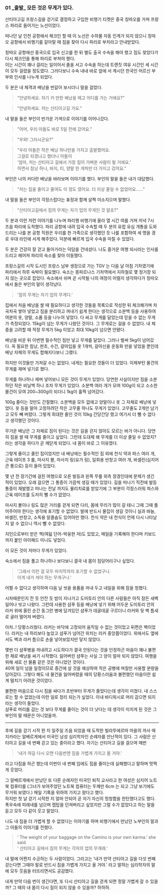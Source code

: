 ### 01 _출발\_ 모든 것은 무게가 있다.


산티아고길 프랑스길을 걷기로 결정하고 구입한 비행기 티켓은 
중국 칭따오를 거쳐 프랑스 파리로 들어가는 노선이었다.

떠나던 날 인천 공항에서 체크인 할 때 이 노선은 수하물 자동 인계가 되지 않으니 
칭따오 공항에서 비행기를 갈아탈 때 짐을 찾아 다시 파리로 부치라고 안내받았다.

칭따오 공항에선 중국으로 입국 신고를 한 뒤 별도 출국 수속을 해야 했고 짐도 찾았다가 
다시 체크인을 통해 파리로 부쳐야 했다.   
이는 시간이 꽤나 걸리는 일이어서 줄을 서고 수속을 하는데 
트랜짓 여유 시간인 세 시간이 모두 걸렸을 정도였다. 
그러다보니 수속 내내 바로 앞에 서 계시던 
한국인 어르신 부부와 인사를 나누게 되었다.

두 분은 내 체격과 배낭을 번갈아 보시더니 말을 걸었다.

> "안녕하세요. 자기 키 만한 배낭을 메고 어디를 가는 거에요?"

> "안녕하세요. 저는 산티아고길 가요."

내 말을 들은 부인이 반가운 기색으로 이야기를 이어나갔다.

> "어머, 우리 아들도 바로 5일 전에 갔어요."

> "우와! 그러시군요?"

> "우리 아들은 작은 배낭 하나만을 가지고 출발했어요.   
> 그걸로 되겠냐고 했더니 아들이   
> '엄마, 저는 산티아고 길에서 가장 짐이 가벼운 사람이 될 거에요.'   
> 하면서 침낭 하나, 바지, 티, 양말 한 개씩만 더 가지고 갔어요."

부인은 나의 커다란 배낭을 바라보며 이야기를 했다. 부인의 말을 들은 내가 대답했다.

> "저는 짐을 줄이고 줄여도 이 정도 였어요. 더 이상 줄일 수 없었어요......"

내 말을 들은 부인이 걱정스럽다는 표정과 함께 살짝 미소지으며 말했다.

> "산티아고길에서 짐의 무게는 자기 업의 무게인 것 알죠?"

두 분과 이런 저런 이야기를 나누며 파리행 비행기에 올라 
열 시간 여를 거쳐 저녁 7시 즈음 파리에 도착했다. 
파리 공항에 내려 입국 수속할 때 두 분의 유럽 유심 개통을 
도와드리는 나를 본 공항 직원은 우리를 한 가족으로 생각했던 듯 
나를 포함하여 세 명을 경로 우대 라인에 서게 해주었다. 
덕분에 빠르게 입국 수속을 마칠 수 있었다.

두 분은 건강히 잘 걷고 돌아가라는 덕담을 건네셨다. 
나도 즐거운 여행 되시라는 인사를 드리고 헤어져 파리의 숙소를 찾아 이동했다.

프랑스길의 시작 도시인 프랑스 남부 생장으로 가는 TGV 는 다음 날 아침 기차였기에 파리에서 하루 숙박이 필요했다. 숙소는 몽파르나스 기차역에서 지하철로 몇 정거장 되지 않는 곳으로 잡았다.
숙소에서 쉬며 곧 시작될 나의 여정이 어떨지 생각하다가 칭따오에서 들은 부인의 말이 생각났다.

> '짐의 무게는 자기 업의 무게다.'  

집에서 처음 배낭을 쌀 때 필요하다고 생각한 것들을 목록으로 작성한 뒤 체크해가며 차곡차곡 쌓아 넣었고 짐을 분리하고 꺼내기 쉽게 한다는 생각으로 소분백 등을 사용하여 여분의 옷, 양말, 소품 등을 나누어 넣었다.
다 싸고 무게를 달았는데 믿을 수 없는 무게가 측정되었다. 15kg이 넘는 무게가 나왔던 것이다. 그 무게로는 걸을 수 없었다.
내 체중을 고려할 때 적정 무게가 5kg 이었고 최대 10kg이 넘으면 안됐다.

배낭을 비운 뒤 이번엔 필수적인 짐만 넣고 무게를 달았다. 그러나 벌써 5kg이 넘어갔다.
꼭 필요한 침낭, 판초, 수건, 갈아입을 옷 1개씩, 갈아신을 운동화 만을 넣었을 뿐인데
배낭 자체의 무게도 합해지다보니 그랬다. 

하지만 이것들만 가져갈 수는 없었다. 
내게는 필요한 것들이 더 있었다. 이제부턴 물건의 무게를 재며 넣기로 했다.  

무게를 하나하나 재며 넣어보니 모든 것이 무게가 있었다. 
당연한 사실이지만 짐을 소분하던 작은 비닐백 하나 조차 무게가 있었다. 
소분백 여러 개가 모여 100g이 되고 소소한 물건이 모여 200~300g이 되더니 1kg이 훌쩍 넘어갔다.

100g 줄이는 것만도 간절했다. 
소분백을 모두 없애고 양말이나 옷 그 자체로 배낭에 넣었다. 
옷 등을 말아 고정하려던 작은 고무줄 하나도 무게가 있었다. 
고무줄도 2개만 남기고 모두 빼 버렸다. 
그렇게 최대한 줄인 것이 10kg 간당간당 했고 여기서 더 뺄 수 
없다고 생각했던 것이다.

무거운 배낭은 그 자체로 짐이 된다는 것은 길을 걷지 않아도 모르는 바가 아니다. 
당연히 짐을 쌀 때 무게를 줄이고 싶었다. 
그런데 도대체 왜 무게를 더 이상 줄일 수 없었지? 
라는 생각을 하다가 곧 깨닫게 되었다. 내 몸이 바로 그 이유였다.

그렇게 줄이고 줄인 짐이었지만 내 배낭에는 필수적인 짐 외에 
천식 약과 파스 여러 개, 근육 테이프 3 롤, 마사지 볼, 마사지 링(요가 링), 
일회용 반창고 여러 개, 바셀린(심지어 큰 통으로) 등이 들어 있었다.

몇 년 전 장기간에 걸친 여행으로 오른 발등과 
왼쪽 무릎 외측 장경인대에 문제가 생긴 적이 있었다.
오래 걸으면 그 통증이 가끔씩 생길 때가 있었다. 길을 떠나기 직전에 발등 통증이 재발했고 떠나는 전날 까지도 물리치료를 받았기에 
그 부분이 걱정스러워 파스와 근육 테이프를 도저히 뺄 수가 없었다.   

마사지 볼이나 링도 많은 거리를 걷게 되면 다리, 몸에 무리가 많이 갈 테니 
그때 그때 풀어주어야 한다는 생각에 포기할 수 없었다. 
발에 반드시 물집이 생길 것이니 실과 바늘, 바셀린, 반창고, 
소독용 알콜솜도 있어야만 했다.
천식 약은 내 천식이 언제 다시 나타날 지 알 수 없으니 역시 뺄 수 없었다.  

지인으로부터 받은 책(여덟 단어-박웅현 저)도 있었고, 매일을 기록해야 한다며 키보드 까지 붙인 아이패드 미니도 넣었다.

이 모든 것이 저마다 무게가 있었다.

숙소에서 짐을 풀고 하나하나 보다보니 결국 내 몸이 짐덩어리구나 싶었다.

> '그래서 이런 걸 모두 마지막까지 포기할 수 없었구나.   
> 이게 내가 져야 하는 무게구나.' 

어쩔 수 없다고 생각하며 다음 날 씻을 용품을 꺼내 두고 내일을 위해 잠을 청했다.

시차때문인지 잔 듯 안잔 듯 밤이 지나가고 도미토리 안의 다른 사람들은 
아직 잠든 새벽 일어나 씻고 나왔다. 
그런데 사용한 샴푸 등을 배낭에 넣기 위해 어두운 도미토리 안의 라커 위에 올린 순간 
동그란 병에 담겨있던 샴푸가 데굴데굴 구르더니 라커와 뒷
벽 틈새로 굴러 떨어져 버렸다.

아차..! 당황스러웠다. 라커는 바닥에 고정되어 움직일 수 없는 것이었고 
뒤편은 벽이었다.
라커는 내 허리보다 높았고 샴푸가 넘어간 위치는 라커 중앙쯤이었다. 
위에서도 옆에서도 벽과 라커 틈으로 손을 넣어보았지만 닿지 않았다.

몇번 더 샴푸병을 꺼내려고 시도하다가 결국 안된다는 것을 인정하곤
마음이 꽤나 불편한 채로 배낭을 싸기 시작했다.
잃어버린 샴푸는 사실 그 양이 얼마 되지 않았다.
여행을 위해 새로 산 물품 같은 것은 아니었던 것이다.  
40여 일이 넘을 일정이므로 중간에 살 것을 예상하여
작은 공병에 며칠만 사용할 분량을 담아갔다.
그렇다 해도 내 물건을 잃어버렸을 때의 당황스러움과 불편했던 마음이란 
쉽게 떨치기 어려운 것이었다.

불편한 마음으로 다시 짐을 싸다가 초반부터 무게가 줄었다는데 생각이 미쳤다. 
내 스스로는 할 수 없었는데 이런 일로 정리 되는가 싶었다. 
이내 바디워시로 머리 감으면 되지 라는 생각이 들었다.  
샴푸로 머리를 감는 것 보다 무게를 줄이는 것이 더 낫다는 데 생각이 미치게 된 것은 그 부인의 말 때문은 아니었을까.


* * *


후에 길을 걷기 시작 한 지 일주일 즈음 되었을 때 도착한 빌라뚜에르따 마을의 
까사 매지카라는 알베르게에서 미국인 남성 심리학자인 순례자를 만난적이 있다.
그 사람은 산티아고 길을 네 번째 걷고 있는 중이라고 했다. 자기는 산티아고 길을 걸으며 매번 
>'내가 여길 다시 오면 다음번엔 짐을 가볍게 가지고 올 거야.' 

라고 다짐을 하곤 했는데 이번이 네 번째 임에도 짐을 줄이는데 실패했다고 
말하며 멋쩍게 웃었다.

그 알베르게에서 만났던 또 다른 순례자인 미국인 퇴직 교사라고 한 여성은 심지어 노트북 컴퓨터를
(그녀가 보여주었던 노트북 컴퓨터는 두께만 6cm 는 되고 그냥 보기에도 무거워 보였다.) 
매일 기록을 위하여 가지고 왔다고 했다.  
하지만 첫 날 걷기 시작한 지 얼마 안되어 곧 자기 자신의 멍청함을 한탄했다고도 했다.  
폭우속에 피레네를 넘으며 랩탑을 던져버리고 싶었지만 그럴 수가 없었다고 하는 말을 듣고 모두 다 같이 웃고 말았다.

나도 내 짐을 더 가볍게 할 수 없었다는 이야기를 하며 비행기에서 만났던 노부인의 말과 그 아들의 이야기를 전했다.

>’ The weight of your baggage on the Camino is your own karma.’ she said.  
> ' 산티아고 길에서 짐의 무게는 각자의 업의 무게래.'

내 말에 어쩐지 수긍하는 두 사람이었다. 
그리고는 ’내가 만약 산티아고 길을 다섯 번째 걷는다면 
그때야 말로 반드시 짐을 가볍게 가지고 올 거야.’ 
라고 말하는 심리학자의 말에 모두 웃음을 터뜨리면서도 공감했다.

내게 만약 다음 번이 생긴다면, 
또 다시 산티아고 길을 걷게 되면 정말 가볍게 갈 수 있을까? 
그 때의 내 몸이 다시 짐이 되지 않을 수 있을까? 하하하.


